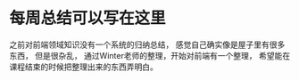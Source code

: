 # 每周总结可以写在这里
之前对前端领域知识没有一个系统的归纳总结， 感觉自己确实像是屋子里有很多东西， 但是很杂乱， 通过Winter老师的整理，开始对前端有一个整理， 希望能在课程结束的时候把整理出来的东西弄明白。